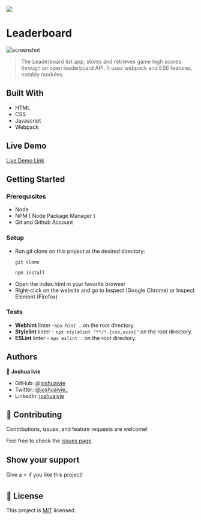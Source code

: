 ![](https://img.shields.io/badge/Microverse-blueviolet)

# Leaderboard

![screenshot]()

> The Leaderboard list app, stores and retrieves game high scores through an open leaderboard API. It uses webpack and ES6 features, notably modules.

## Built With

- HTML
- CSS
- Javascript
- Webpack

## Live Demo

[Live Demo Link]()

## Getting Started

### Prerequisites

- Node
- NPM ( Node Package Manager )
- Git and Github Account

### Setup

- Run git clone on this project at the desired directory:
  ```
  git clone
  ```
  ```
  npm install
  ```
- Open the index.html in your favorite browser
- Right-click on the website and go to Inspect (Google Chrome) or Inspect Element (Firefox)

### Tests

- **Webhint** linter -`npx hint .` on the root directory.
- **Stylelint** linter - `npx stylelint "**/*.{css,scss}"` on the root directory.
- **ESLint** linter - `npx eslint .` on the root directory.

## Authors

👤 **Joshua Ivie**

- GitHub: [@joshuaivie](https://github.com/joshuaivie)
- Twitter: [@joshuaivie\_](https://twitter.com/joshuaivie_)
- LinkedIn: [joshuaivie](https://linkedin.com/in/joshuaivie)

## 🤝 Contributing

Contributions, issues, and feature requests are welcome!

Feel free to check the [issues page]().

## Show your support

Give a ⭐️ if you like this project!

## 📝 License

This project is [MIT](./MIT.md) licensed.
